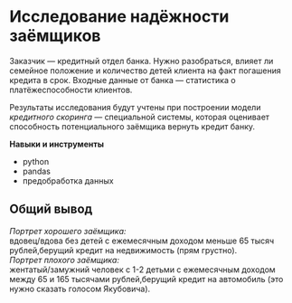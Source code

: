 # Исследование надёжности заёмщиков

Заказчик — кредитный отдел банка. Нужно разобраться, влияет ли семейное положение и количество детей клиента на факт погашения кредита в срок. Входные данные от банка — статистика о платёжеспособности клиентов.

Результаты исследования будут учтены при построении модели *кредитного скоринга* — специальной системы, которая оценивает способность потенциального заёмщика вернуть кредит банку.

**Навыки и инструменты**   
 - python   
 - pandas   
 - предобработка данных
 
 ## Общий вывод
*Портрет хорошего заёмщика:*    
вдовец/вдова без детей с ежемесячным доходом меньше 65 тысяч рублей,берущий кредит на недвижимость (прям грустно).   
*Портрет плохого заёмщика:*    
жентатый/замужний человек с 1-2 детьми с ежемесячным доходом между 65 и 165 тысячами рублей,берущий кредит на автомобиль (это нужно сказать голосом Якубовича).
